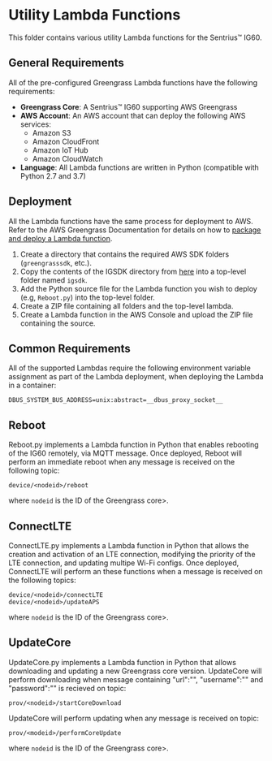 # Utility Lambda Functions
This folder contains various utility Lambda functions for the Sentrius&trade; IG60.

## General Requirements
All of the pre-configured Greengrass Lambda functions have the following requirements:
* **Greengrass Core**: A Sentrius&trade; IG60 supporting AWS Greengrass
* **AWS Account**: An AWS account that can deploy the following AWS services:
  * Amazon S3
  * Amazon CloudFront
  * Amazon IoT Hub
  * Amazon CloudWatch
* **Language**: All Lambda functions are written in Python (compatible with Python 2.7 and 3.7)

## Deployment
All the Lambda functions have the same process for deployment to AWS.  Refer to the AWS Greengrass Documentation for details on how to [package and deploy a Lambda function](https://docs.aws.amazon.com/greengrass/latest/developerguide/create-lambda.html).
1. Create a directory that contains the required AWS SDK folders (`greengrasssdk`, etc.).
2. Copy the contents of the IGSDK directory from [here](../python/igsdk) into a top-level folder named `igsdk`.
3. Add the Python source file for the Lambda function you wish to deploy (e.g, `Reboot.py`) into the top-level folder.
4. Create a ZIP file containing all folders and the top-level lambda.
5. Create a Lambda function in the AWS Console and upload the ZIP file containing the source.

## Common Requirements
All of the supported Lambdas require the following environment variable assignment as part of the Lambda deployment, when deploying the Lambda in a container:

    DBUS_SYSTEM_BUS_ADDRESS=unix:abstract=__dbus_proxy_socket__

## Reboot
Reboot.py implements a Lambda function in Python that enables rebooting of the IG60 remotely, via MQTT message.  Once deployed, Reboot will perform an immediate reboot when any message is received on the following topic:

    device/<nodeid>/reboot

where `nodeid` is the ID of the Greengrass core>.

## ConnectLTE
ConnectLTE.py implements a Lambda function in Python that allows the creation and activation of an LTE connection, modifying the priority of the LTE connection, and updating multipe Wi-Fi configs. Once deployed, ConnectLTE will perform an these functions when  a message is received on the following topics:

    device/<nodeid>/connectLTE
    device/<nodeid>/updateAPS

where `nodeid` is the ID of the Greengrass core>.

## UpdateCore
UpdateCore.py implements a Lambda function in Python that allows downloading and updating a new Greengrass core version.
UpdateCore will perform downloading when message containing "url":"<http link to JSON Descriptor of Greengrass Core tarball>", "username":"<username>" and "password":"<password>" is recieved on topic:

    prov/<nodeid>/startCoreDownload

UpdateCore will perform updating when any message is received on topic:

    prov/<modeid>/performCoreUpdate

where `nodeid` is the ID of the Greengrass core>.

